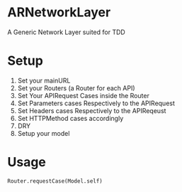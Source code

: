 # ARNetworkLayer

A Generic Network Layer suited for TDD 

# Setup

1. Set your mainURL
2. Set your Routers (a Router for each API)
3. Set Your APIRequest Cases inside the Router
4. Set Parameters cases Respectively to the APIRequest
5. Set Headers cases Respectively to the APIReqeust
6. Set HTTPMethod cases accordingly
7. DRY
8. Setup your model

# Usage
```
Router.requestCase(Model.self)
```
